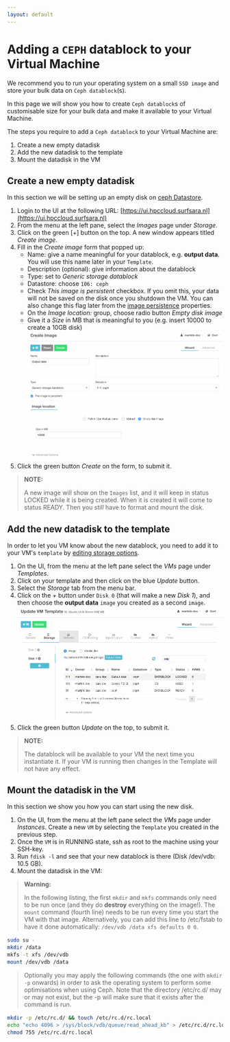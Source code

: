 ```yaml
---
layout: default
---
```


# Adding a `CEPH` datablock to your Virtual Machine

We recommend you to run your operating system on a small `SSD image` and store your bulk data on `Ceph datablock`(s). 

In this page we will show you how to create `Ceph datablock`s of customisable size for your bulk data and make it available to your Virtual Machine.

The steps you require to add a `Ceph datablock` to your Virtual Machine are:

1. Create a new empty datadisk
2. Add the new datadisk to the template
3. Mount the datadisk in the VM

## Create a new empty datadisk

In this section we will be setting up an empty disk on [ceph Datastore](image_storage).

1. Login to the UI at the following URL: [https://ui.hpccloud.surfsara.nl](https://ui.hpccloud.surfsara.nl)
2. From the menu at the left pane, select the _Images_ page under _Storage_.
3. Click on the green [+] button on the top. A new window appears titled *Create image*.
4. Fill in the *Create image* form that popped up:
	* Name: give a name meaningful for your datablock, e.g. **output data**. You will use this name later in your `Template`.
	* Description (optional): give information about the datablock
    * Type: set to *Generic storage datablock*
    * Datastore: choose `106: ceph`
    * Check *This image is persistent* checkbox. If you omit this, your data will not be saved on the disk once you shutdown the VM. You can also change this flag later from the [image persistence](image_persistence) properties.
    * On the _Image location:_ group, choose radio button _Empty disk image_
    * Give it a _Size_ in MB that is meaningful to you (e.g. insert 10000 to create a 10GB disk)
![add_datablock](images/add_datablock.png)
5. Click the green button *Create* on the form, to submit it. 

>**NOTE:**
>
>A new image will show on the `Images` list, and it will keep in status LOCKED while it is being created. When it is created it will come to status READY. Then you *still* have to format and mount the disk.


## Add the new datadisk to the template

In order to let you VM know about the new datablock, you need to add it to your VM's `template` by [editing storage options](customize-vm-storage).

1. On the UI, from the menu at the left pane select the *VMs* page under *Templates*. 
2. Click on your template and then click on the blue *Update* button.
3. Select the *Storage* tab from the menu bar.
4. Click on the _+_ button under `Disk 0` (that will make a new _Disk 1_), and then choose the **output data** `image` you created as a second `image`.
![template_add_datablock](images/template_add_datablock.png)
5. Click the green button *Update* on the top, to submit it.

>**NOTE:**
>
>The datablock will be available to your VM the next time you instantiate it. If your VM is running then changes in the Template will not have any effect.


## Mount the datadisk in the VM

In this section we show you how you can start using the new disk.

1. On the UI, from the menu at the left pane select the *VMs* page under *Instances*. Create a new `VM` by selecting the `Template` you created in the previous step. 
2. Once the `VM` is in RUNNING state, ssh as root to the machine using your SSH-key. 
3. Run `fdisk -l` and see that your new datablock is there (Disk /dev/vdb: 10.5 GB).
4. Mount the datadisk in the VM:

>**Warning:**
>
>In the following listing, the first `mkdir` and `mkfs` commands only need to be run once (and they do **destroy** everything on the image!). The `mount` command (fourth line) needs to be run every time you start the VM with that image. Alternatively, you can add this line to /etc/fstab to have it done automatically: `/dev/vdb /data xfs defaults 0 0`. 

```sh
sudo su -
mkdir /data  
mkfs -t xfs /dev/vdb  
mount /dev/vdb /data
```

>
> Optionally you may apply the following commands (the one with `mkdir -p` onwards) in order to ask the operating system to perform some optimisations when using Ceph. Note that the directory /etc/rc.d/ may or may not exist, but the -p will make sure that it exists after the command is run.

```sh
mkdir -p /etc/rc.d/ && touch /etc/rc.d/rc.local
echo "echo 4096 > /sys/block/vdb/queue/read_ahead_kb" > /etc/rc.d/rc.local
chmod 755 /etc/rc.d/rc.local
```

